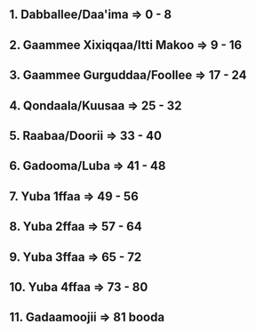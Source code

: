 
## 1. Dabballee/Daa'ima => 0 - 8
## 2. Gaammee Xixiqqaa/Itti Makoo => 9 - 16
## 3. Gaammee Gurguddaa/Foollee => 17 - 24
## 4. Qondaala/Kuusaa => 25 - 32
## 5. Raabaa/Doorii => 33 - 40
## 6. Gadooma/Luba => 41 - 48
## 7. Yuba 1ffaa => 49 - 56
## 8. Yuba 2ffaa => 57 - 64
## 9. Yuba 3ffaa => 65 - 72
## 10. Yuba 4ffaa => 73 - 80
## 11. Gadaamoojii => 81 booda